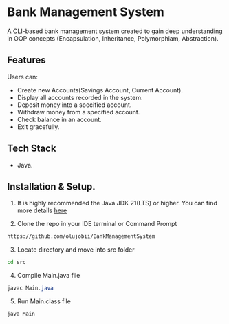 # Bank Management System
A CLI-based bank management system created to gain deep understanding in OOP concepts (Encapsulation, Inheritance, Polymorphiam, Abstraction).

## Features
Users can:
- Create new Accounts(Savings Account, Current Account).
- Display all accounts recorded in the system.
- Deposit money into a specified account.
- Withdraw money from a specified account.
- Check balance in an account.
- Exit gracefully.

## Tech Stack
- Java.

## Installation & Setup.
1. It is highly recommended the Java JDK 21(LTS) or higher. You can find more details [here](https://www.oracle.com/africa/java/technologies/downloads/)

2. Clone the repo in your IDE terminal or Command Prompt
```bash
https://github.com/olujobii/BankManagementSystem
```

3. Locate directory and move into src folder
```bash
cd src
```

4. Compile Main.java file
```java
javac Main.java
```

5. Run Main.class file
```java
java Main
```

